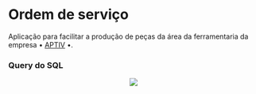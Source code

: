 # Ordem de serviço
Aplicação para facilitar a produção de peças da área da ferramentaria da empresa • <a href="https://aptiv.com">APTIV</a> •.

<h3>Query do SQL</h3>
<p align="center"><img src="https://github.com/alimkhodr/Ordem-de-Servico/assets/85517447/32ebff7f-6ac4-477a-9345-20aaa959d40d"></img></p>
